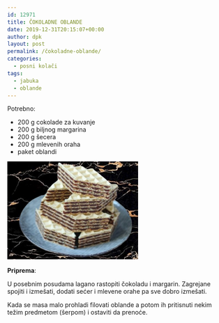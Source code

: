 ```yaml
---
id: 12971
title: ČOKOLADNE OBLANDE 
date: 2019-12-31T20:15:07+00:00
author: dpk
layout: post
permalink: /čokoladne-oblande/
categories:
  - posni kolači
tags:
  - jabuka
  - oblande
---
```

Potrebno: 

* 200 g cokolade za kuvanje 
* 200 g biljnog margarina 
* 200 g šecera 
* 200 g mlevenih oraha 
* paket oblandi

<img class="alignnone size-medium wp-image-9490" src="/wp-content/uploads/2020/01/oblanda-cokolada.jpg" alt="oblanda cokolada" width="300" height="225">

**Priprema**:

U posebnim posudama lagano rastopiti čokoladu i margarin. Zagrejane spojiti i izmešati, dodati sećer i mlevene orahe pa sve dobro izmešati. 

Kada se masa malo prohladi filovati oblande a potom ih pritisnuti nekim težim predmetom (šerpom) i ostaviti da prenoće.



